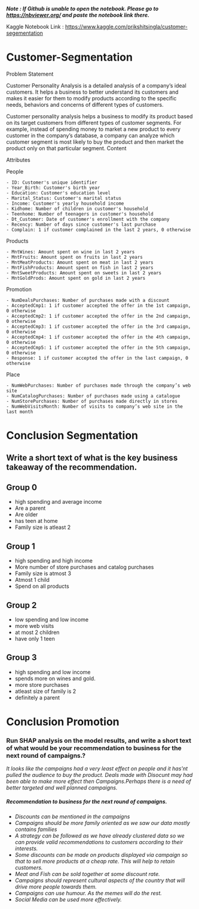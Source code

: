 ***Note : If Github is unable to open the notebook. Please go to https://nbviewer.org/ and paste the notebook link there.***


Kaggle Notebook Link : https://www.kaggle.com/prikshitsingla/customer-segementation




# Customer-Segmentation



Problem Statement

Customer Personality Analysis is a detailed analysis of a company’s ideal customers. It helps a business to better understand its customers and makes it easier for them to modify products according to the specific needs, behaviors and concerns of different types of customers.

Customer personality analysis helps a business to modify its product based on its target customers from different types of customer segments. For example, instead of spending money to market a new product to every customer in the company’s database, a company can analyze which customer segment is most likely to buy the product and then market the product only on that particular segment.
Content

Attributes

People

    - ID: Customer's unique identifier
    - Year_Birth: Customer's birth year
    - Education: Customer's education level
    - Marital_Status: Customer's marital status
    - Income: Customer's yearly household income
    - Kidhome: Number of children in customer's household
    - Teenhome: Number of teenagers in customer's household
    - Dt_Customer: Date of customer's enrollment with the company
    - Recency: Number of days since customer's last purchase
    - Complain: 1 if customer complained in the last 2 years, 0 otherwise

Products

    - MntWines: Amount spent on wine in last 2 years
    - MntFruits: Amount spent on fruits in last 2 years
    - MntMeatProducts: Amount spent on meat in last 2 years
    - MntFishProducts: Amount spent on fish in last 2 years
    - MntSweetProducts: Amount spent on sweets in last 2 years
    - MntGoldProds: Amount spent on gold in last 2 years

Promotion

    - NumDealsPurchases: Number of purchases made with a discount
    - AcceptedCmp1: 1 if customer accepted the offer in the 1st campaign, 0 otherwise
    - AcceptedCmp2: 1 if customer accepted the offer in the 2nd campaign, 0 otherwise
    - AcceptedCmp3: 1 if customer accepted the offer in the 3rd campaign, 0 otherwise
    - AcceptedCmp4: 1 if customer accepted the offer in the 4th campaign, 0 otherwise
    - AcceptedCmp5: 1 if customer accepted the offer in the 5th campaign, 0 otherwise
    - Response: 1 if customer accepted the offer in the last campaign, 0 otherwise

Place

    - NumWebPurchases: Number of purchases made through the company’s web site
    - NumCatalogPurchases: Number of purchases made using a catalogue
    - NumStorePurchases: Number of purchases made directly in stores
    - NumWebVisitsMonth: Number of visits to company’s web site in the last month
    
    
# Conclusion Segmentation

## Write a short text of what is the key business takeaway of the recommendation.

## Group 0 <br>
- high spending and average income
- Are a parent
- Are older
- has teen at home
- Family size is atleast 2



## Group 1 
- high spending and high income
- More number of store purchases and catalog purchases
- Family size is atmost 3
- Atmost 1 child
- Spend on all products

## Group 2 
- low spending and low income
- more web visits
- at most 2 children
- have only 1 teen

## Group 3 
- high spending and low income
- spends more on wines and gold.
- more store purchases
- atleast size of family is 2
- definitely a parent
 
 # Conclusion Promotion
 ### Run SHAP analysis on the model results, and write a short text of what would be your recommendation to business for the next round of campaigns.?

<i>It looks like the campaigns had a very least effect on people and it has'nt pulled the audience to buy the product. Deals made with Disocunt may had been able to make more effect then Campaigns.Perhaps there is a need of better targeted and well planned campaigns.<i><br>
##### Recommendation to business for the next round of campaigns.
- Discounts can be mentioned in the campaigns
- Campaigns should be  more family oriented as we saw our data mostly contains families
- A strategy can be followed as we have already clustered data so we can provide valid recommendations to customers according to their interests.
- Some discounts  can be made on products displayed via campaign so that to sell more products at a cheap rate. This will help to retain customers.
-  Meat and Fish can be sold together at some discount rate.
- Campaigns should represent cultural aspects of the country that will drive more people towards them.
- Campaigns can use humour. As the memes will do the rest.
- Social Media can be used more effectively.









